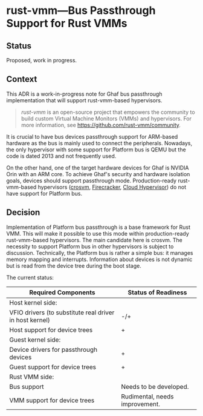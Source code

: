 <!--
    Copyright 2022-2024 TII (SSRC) and the Ghaf contributors
    SPDX-License-Identifier: CC-BY-SA-4.0
-->

# rust-vmm—Bus Passthrough Support for Rust VMMs

## Status

Proposed, work in progress.


## Context

This ADR is a work-in-progress note for Ghaf bus passthrough implementation that will support rust-vmm-based hypervisors.

> *rust-vmm* is an open-source project that empowers the community to build custom Virtual Machine Monitors (VMMs) and hypervisors. For more information, see <https://github.com/rust-vmm/community>.

It is crucial to have bus devices passthrough support for ARM-based hardware as the bus is mainly used to connect the peripherals. Nowadays, the only hypervisor with some support for Platform bus is QEMU but the code is dated 2013 and not frequently used.

On the other hand, one of the target hardware devices for Ghaf is NVIDIA Orin with an ARM core. To achieve Ghaf's security and hardware isolation goals, devices should support passthrough mode. Production-ready rust-vmm-based hypervisors ([crosvm](https://github.com/google/crosvm), [Firecracker](https://github.com/firecracker-microvm/firecracker), [Cloud Hypervisor](https://www.cloudhypervisor.org/)) do not have support for Platform bus.


## Decision

Implementation of Platform bus passthrough is a base framework for Rust VMM. This will make it possible to use this mode within production-ready rust-vmm-based hypervisors. The main candidate here is crosvm. The necessity to support Platform bus in other hypervisors is subject to discussion. Technically, the Platform bus is rather a simple bus: it manages memory mapping and interrupts. Information about devices is not dynamic but is read from the device tree during the boot stage.

The current status:

| Required Components     |  Status of Readiness     |
|---                      |---                       |
| Host kernel side:       |                          |
| VFIO drivers (to substitute real driver in host kernel) | -/+ |
| Host support for device trees | + |
| Guest kernel side:      |                          |
| Device drivers for passthrough devices | + |
| Guest support for device trees | + |
| Rust VMM side:      | 
| Bus support | Needs to be developed. |
| VMM support for device trees | Rudimental, needs improvement. |
 
